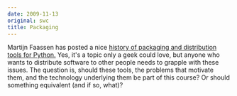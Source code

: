 ```yaml
---
date: 2009-11-13
original: swc
title: Packaging
---
```

<p>Martijn Faassen has posted a nice <a href="http://faassen.n--tree.net/blog/view/weblog/2009/11/09/0">history of packaging and distribution tools for Python.</a> Yes, it's a topic only a geek could love, but anyone who wants to distribute software to other people needs to grapple with these issues. The question is, should these tools, the problems that motivate them, and the technology underlying them be part of this course? Or should something equivalent (and if so, what)?</p>
